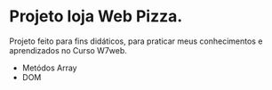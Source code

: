 <h1>Projeto loja Web Pizza.</h1>
<p>Projeto feito para fins didáticos, para praticar meus conhecimentos e aprendizados no Curso W7web.<p>

<ul>
    <li>Metódos Array</li>
    <li>DOM</li>
    
<ul>
